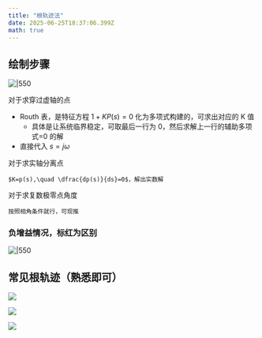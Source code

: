```yaml
---
title: "根轨迹法"
date: 2025-06-25T18:37:06.399Z
math: true
---
```


## 绘制步骤

![|550](https://image.huarenjian.cn/image/20250626012353776.png)

对于求穿过虚轴的点

- Routh 表，是特征方程 $1+KP(s)=0$ 化为多项式构建的，可求出对应的 K 值
	- 具体是让系统临界稳定，可取最后一行为 0，然后求解上一行的辅助多项式=0 的解
- 直接代入 $s=j\omega$

对于求实轴分离点

	$K=p(s),\quad \dfrac{dp(s)}{ds}=0$，解出实数解

对于求复数极零点角度

	按照相角条件就行，可现推

### 负增益情况，标红为区别

![|550](https://image.huarenjian.cn/image/20250626012413146.png)

## 常见根轨迹（熟悉即可）

![](https://image.huarenjian.cn/image/20250626020038841.png)

![](https://image.huarenjian.cn/image/20250626020053849.png)

![](https://image.huarenjian.cn/image/20250626020106309.png)
